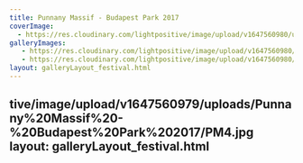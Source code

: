 ```yaml
---
title: Punnany Massif - Budapest Park 2017
coverImage:
  - https://res.cloudinary.com/lightpositive/image/upload/v1647560980/uploads/Punnany%20Massif%20-%20Budapest%20Park%202017/PM2.jpg
galleryImages:
   - https://res.cloudinary.com/lightpositive/image/upload/v1647560980/uploads/Punnany%20Massif%20-%20Budapest%20Park%202017/PM3.jpg
   - https://res.cloudinary.com/lightpositive/image/upload/v1647560980/uploads/Punnany%20Massif%20-%20Budapest%20Park%202017/PM2.jpg
layout: galleryLayout_festival.html
---
```

tive/image/upload/v1647560979/uploads/Punnany%20Massif%20-%20Budapest%20Park%202017/PM4.jpg
layout: galleryLayout_festival.html
---
